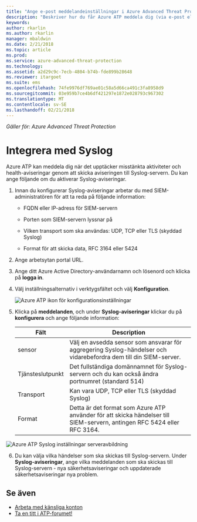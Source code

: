```yaml
---
title: "Ange e-post meddelandeinställningar i Azure Advanced Threat Protection | Microsoft Docs"
description: "Beskriver hur du får Azure ATP meddela dig (via e-post eller Azure ATP vidarebefordran av händelser) när det upptäcker misstänkta aktiviteter"
keywords: 
author: rkarlin
ms.author: rkarlin
manager: mbaldwin
ms.date: 2/21/2018
ms.topic: article
ms.prod: 
ms.service: azure-advanced-threat-protection
ms.technology: 
ms.assetid: a2d29c9c-7ecb-4804-b74b-fde899b28648
ms.reviewer: itargoet
ms.suite: ems
ms.openlocfilehash: 74fe9976df769ae01c58a5d66ca491c3fa8958d9
ms.sourcegitcommit: 03e959b7ce4b6df421297e1872e028793c967302
ms.translationtype: MT
ms.contentlocale: sv-SE
ms.lasthandoff: 02/21/2018
---
```

*Gäller för: Azure Advanced Threat Protection*



# <a name="integrate-with-syslog"></a>Integrera med Syslog

Azure ATP kan meddela dig när det upptäcker misstänkta aktiviteter och health-aviseringar genom att skicka aviseringen till Syslog-servern. Du kan ange följande om du aktiverar Syslog-aviseringar.

1.  Innan du konfigurerar Syslog-aviseringar arbetar du med SIEM-administratören för att ta reda på följande information:

    -   FQDN eller IP-adress för SIEM-servern

    -   Porten som SIEM-servern lyssnar på

    -   Vilken transport som ska användas: UDP, TCP eller TLS (skyddad Syslog)

    -   Format för att skicka data, RFC 3164 eller 5424

2.  Ange arbetsytan portal URL.

3.  Ange ditt Azure Active Directory-användarnamn och lösenord och klicka på **logga in**.

4.  Välj inställningsalternativ i verktygsfältet och välj **Konfiguration**.

    ![Azure ATP ikon för konfigurationsinställningar](media/ATP-config-menu.png)

5.  Klicka på **meddelanden**, och under **Syslog-aviseringar** klickar du på **konfigurera** och ange följande information:

    |Fält|Description|
    |---------|---------------|
    |sensor|Välj en avsedda sensor som ansvarar för aggregering Syslog-händelser och vidarebefordra dem till din SIEM-server.|
    |Tjänsteslutpunkt|Det fullständiga domännamnet för Syslog-servern och du kan också ändra portnumret (standard 514)|
    |Transport|Kan vara UDP, TCP eller TLS (skyddad Syslog)|
    |Format|Detta är det format som Azure ATP använder för att skicka händelser till SIEM-servern, antingen RFC 5424 eller RFC 3164.|

 ![Azure ATP Syslog inställningar serveravbildning](media/atp-syslog.png)

6. Du kan välja vilka händelser som ska skickas till Syslog-servern. Under **Syslog-aviseringar**, ange vilka meddelanden som ska skickas till Syslog-servern - nya säkerhetsaviseringar och uppdaterade säkerhetsaviseringar nya problem.


## <a name="see-also"></a>Se även

- [Arbeta med känsliga konton](sensitive-accounts.md)
- [Ta en titt i ATP-forumet!](https://aka.ms/azureatpcommunity)